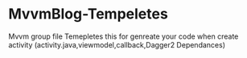 # MvvmBlog-Tempeletes
Mvvm group file Temepletes
this for genreate your code when create activity (activity.java,viewmodel,callback,Dagger2 Dependances)
